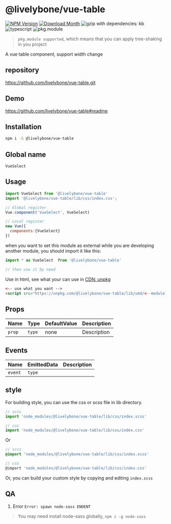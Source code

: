 # @livelybone/vue-table
[![NPM Version](http://img.shields.io/npm/v/@livelybone/vue-table.svg?style=flat-square)](https://www.npmjs.com/package/@livelybone/vue-table)
[![Download Month](http://img.shields.io/npm/dm/@livelybone/vue-table.svg?style=flat-square)](https://www.npmjs.com/package/@livelybone/vue-table)
![gzip with dependencies: kb](https://img.shields.io/badge/gzip--with--dependencies-kb-brightgreen.svg "gzip with dependencies: kb")
![typescript](https://img.shields.io/badge/typescript-supported-blue.svg "typescript")
![pkg.module](https://img.shields.io/badge/pkg.module-supported-blue.svg "pkg.module")

> `pkg.module supported`, which means that you can apply tree-shaking in you project

A vue table component, support width change

## repository
https://github.com/livelybone/vue-table.git

## Demo
https://github.com/livelybone/vue-table#readme

## Installation
```bash
npm i -S @livelybone/vue-table
```

## Global name
`VueSelect`

## Usage
```js
import VueSelect from '@livelybone/vue-table'
import '@livelybone/vue-table/lib/css/index.css';

// Global register
Vue.component('VueSelect', VueSelect)

// Local register
new Vue({
  components:{VueSelect}
})
```

when you want to set this module as external while you are developing another module, you should import it like this:
```js
import * as VueSelect  from '@livelybone/vue-table'

// then use it by need
```

Use in html, see what your can use in [CDN: unpkg](https://unpkg.com/@livelybone/vue-table/lib/umd/)
```html
<-- use what you want -->
<script src="https://unpkg.com/@livelybone/vue-table/lib/umd/<--module-->.js"></script>
```

## Props
| Name                      | Type                                      | DefaultValue                                  | Description  |
| ------------------------- | ----------------------------------------- | --------------------------------------------- | ------------ |
| `prop`                    | `type`                                    | none                                          | Description |


## Events
| Name              | EmittedData           | Description                                       |
| ----------------- | --------------------- | ------------------------------------------------- |
| `event`           | `type`                |  |

## style
For building style, you can use the css or scss file in lib directory.
```js
// scss
import 'node_modules/@livelybone/vue-table/lib/css/index.scss'

// css
import 'node_modules/@livelybone/vue-table/lib/css/index.css'
```
Or
```scss
// scss
@import 'node_modules/@livelybone/vue-table/lib/css/index.scss'

// css
@import 'node_modules/@livelybone/vue-table/lib/css/index.css'
```

Or, you can build your custom style by copying and editing `index.scss`

## QA

1. Error `Error: spawn node-sass ENOENT`

> You may need install node-sass globally, `npm i -g node-sass`
